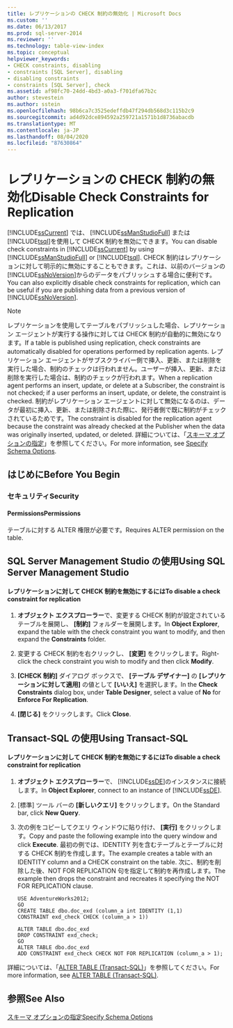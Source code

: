 ```yaml
---
title: レプリケーションの CHECK 制約の無効化 | Microsoft Docs
ms.custom: ''
ms.date: 06/13/2017
ms.prod: sql-server-2014
ms.reviewer: ''
ms.technology: table-view-index
ms.topic: conceptual
helpviewer_keywords:
- CHECK constraints, disabling
- constraints [SQL Server], disabling
- disabling constraints
- constraints [SQL Server], check
ms.assetid: af98fc70-24dd-4bd3-a0a3-f701dfa67b2c
author: stevestein
ms.author: sstein
ms.openlocfilehash: 98b6ca7c3525edeffdb47f294db568d3c115b2c9
ms.sourcegitcommit: ad4d92dce894592a259721a1571b1d8736abacdb
ms.translationtype: MT
ms.contentlocale: ja-JP
ms.lasthandoff: 08/04/2020
ms.locfileid: "87630864"
---
```

# <a name="disable-check-constraints-for-replication"></a><span data-ttu-id="623ab-102">レプリケーションの CHECK 制約の無効化</span><span class="sxs-lookup"><span data-stu-id="623ab-102">Disable Check Constraints for Replication</span></span>
  <span data-ttu-id="623ab-103">[!INCLUDE[ssCurrent](../../includes/sscurrent-md.md)] では、 [!INCLUDE[ssManStudioFull](../../includes/ssmanstudiofull-md.md)] または [!INCLUDE[tsql](../../includes/tsql-md.md)]を使用して CHECK 制約を無効にできます。</span><span class="sxs-lookup"><span data-stu-id="623ab-103">You can disable check constraints in [!INCLUDE[ssCurrent](../../includes/sscurrent-md.md)] by using [!INCLUDE[ssManStudioFull](../../includes/ssmanstudiofull-md.md)] or [!INCLUDE[tsql](../../includes/tsql-md.md)].</span></span> <span data-ttu-id="623ab-104">CHECK 制約はレプリケーションに対して明示的に無効にすることもできます。これは、以前のバージョンの [!INCLUDE[ssNoVersion](../../includes/ssnoversion-md.md)]からのデータをパブリッシュする場合に便利です。</span><span class="sxs-lookup"><span data-stu-id="623ab-104">You can also explicitly disable check constraints for replication, which can be useful if you are publishing data from a previous version of [!INCLUDE[ssNoVersion](../../includes/ssnoversion-md.md)].</span></span>  
  
> [!NOTE]  
>  <span data-ttu-id="623ab-105">レプリケーションを使用してテーブルをパブリッシュした場合、レプリケーション エージェントが実行する操作に対しては CHECK 制約が自動的に無効になります。</span><span class="sxs-lookup"><span data-stu-id="623ab-105">If a table is published using replication, check constraints are automatically disabled for operations performed by replication agents.</span></span> <span data-ttu-id="623ab-106">レプリケーション エージェントがサブスクライバー側で挿入、更新、または削除を実行した場合、制約のチェックは行われません。ユーザーが挿入、更新、または削除を実行した場合は、制約のチェックが行われます。</span><span class="sxs-lookup"><span data-stu-id="623ab-106">When a replication agent performs an insert, update, or delete at a Subscriber, the constraint is not checked; if a user performs an insert, update, or delete, the constraint is checked.</span></span> <span data-ttu-id="623ab-107">制約がレプリケーション エージェントに対して無効になるのは、データが最初に挿入、更新、または削除された際に、発行者側で既に制約がチェックされているためです。</span><span class="sxs-lookup"><span data-stu-id="623ab-107">The constraint is disabled for the replication agent because the constraint was already checked at the Publisher when the data was originally inserted, updated, or deleted.</span></span> <span data-ttu-id="623ab-108">詳細については、「[スキーマ オプションの指定](../replication/publish/specify-schema-options.md)」を参照してください。</span><span class="sxs-lookup"><span data-stu-id="623ab-108">For more information, see [Specify Schema Options](../replication/publish/specify-schema-options.md).</span></span>  
  
##  <a name="before-you-begin"></a><a name="BeforeYouBegin"></a> <span data-ttu-id="623ab-109">はじめに</span><span class="sxs-lookup"><span data-stu-id="623ab-109">Before You Begin</span></span>  
  
###  <a name="security"></a><a name="Security"></a> <span data-ttu-id="623ab-110">セキュリティ</span><span class="sxs-lookup"><span data-stu-id="623ab-110">Security</span></span>  
  
####  <a name="permissions"></a><a name="Permissions"></a> <span data-ttu-id="623ab-111">Permissions</span><span class="sxs-lookup"><span data-stu-id="623ab-111">Permissions</span></span>  
 <span data-ttu-id="623ab-112">テーブルに対する ALTER 権限が必要です。</span><span class="sxs-lookup"><span data-stu-id="623ab-112">Requires ALTER permission on the table.</span></span>  
  
##  <a name="using-sql-server-management-studio"></a><a name="SSMSProcedure"></a> <span data-ttu-id="623ab-113">SQL Server Management Studio の使用</span><span class="sxs-lookup"><span data-stu-id="623ab-113">Using SQL Server Management Studio</span></span>  
  
#### <a name="to-disable-a-check-constraint-for-replication"></a><span data-ttu-id="623ab-114">レプリケーションに対して CHECK 制約を無効にするには</span><span class="sxs-lookup"><span data-stu-id="623ab-114">To disable a check constraint for replication</span></span>  
  
1.  <span data-ttu-id="623ab-115">**オブジェクト エクスプローラー**で、変更する CHECK 制約が設定されているテーブルを展開し、 **[制約]** フォルダーを展開します。</span><span class="sxs-lookup"><span data-stu-id="623ab-115">In **Object Explorer**, expand the table with the check constraint you want to modify, and then expand the **Constraints** folder.</span></span>  
  
2.  <span data-ttu-id="623ab-116">変更する CHECK 制約を右クリックし、 **[変更]** をクリックします。</span><span class="sxs-lookup"><span data-stu-id="623ab-116">Right-click the check constraint you wish to modify and then click **Modify**.</span></span>  
  
3.  <span data-ttu-id="623ab-117">**[CHECK 制約]** ダイアログ ボックスで、 **[テーブル デザイナー]** の **[レプリケーションに対して適用]** の値として **[いいえ]** を選択します。</span><span class="sxs-lookup"><span data-stu-id="623ab-117">In the **Check Constraints** dialog box, under **Table Designer**, select a value of **No** for **Enforce For Replication**.</span></span>  
  
4.  <span data-ttu-id="623ab-118">**[閉じる]** をクリックします。</span><span class="sxs-lookup"><span data-stu-id="623ab-118">Click **Close**.</span></span>  
  
##  <a name="using-transact-sql"></a><a name="TsqlProcedure"></a> <span data-ttu-id="623ab-119">Transact-SQL の使用</span><span class="sxs-lookup"><span data-stu-id="623ab-119">Using Transact-SQL</span></span>  
  
#### <a name="to-disable-a-check-constraint-for-replication"></a><span data-ttu-id="623ab-120">レプリケーションに対して CHECK 制約を無効にするには</span><span class="sxs-lookup"><span data-stu-id="623ab-120">To disable a check constraint for replication</span></span>  
  
1.  <span data-ttu-id="623ab-121">**オブジェクト エクスプローラー**で、 [!INCLUDE[ssDE](../../includes/ssde-md.md)]のインスタンスに接続します。</span><span class="sxs-lookup"><span data-stu-id="623ab-121">In **Object Explorer**, connect to an instance of [!INCLUDE[ssDE](../../includes/ssde-md.md)].</span></span>  
  
2.  <span data-ttu-id="623ab-122">[標準] ツール バーの **[新しいクエリ]** をクリックします。</span><span class="sxs-lookup"><span data-stu-id="623ab-122">On the Standard bar, click **New Query**.</span></span>  
  
3.  <span data-ttu-id="623ab-123">次の例をコピーしてクエリ ウィンドウに貼り付け、 **[実行]** をクリックします。</span><span class="sxs-lookup"><span data-stu-id="623ab-123">Copy and paste the following example into the query window and click **Execute**.</span></span> <span data-ttu-id="623ab-124">最初の例では、IDENTITY 列を含むテーブルとテーブルに対する CHECK 制約を作成します。</span><span class="sxs-lookup"><span data-stu-id="623ab-124">The example creates a table with an IDENTITY column and a CHECK constraint on the table.</span></span> <span data-ttu-id="623ab-125">次に、制約を削除した後、NOT FOR REPLICATION 句を指定して制約を再作成します。</span><span class="sxs-lookup"><span data-stu-id="623ab-125">The example then drops the constraint and recreates it specifying the NOT FOR REPLICATION clause.</span></span>  
  
    ```  
    USE AdventureWorks2012;  
    GO  
    CREATE TABLE dbo.doc_exd (column_a int IDENTITY (1,1)   
    CONSTRAINT exd_check CHECK (column_a > 1))   
  
    ALTER TABLE dbo.doc_exd   
    DROP CONSTRAINT exd_check;   
    GO  
    ALTER TABLE dbo.doc_exd    
    ADD CONSTRAINT exd_check CHECK NOT FOR REPLICATION (column_a > 1);  
    ```  
  
 <span data-ttu-id="623ab-126">詳細については、「[ALTER TABLE &#40;Transact-SQL&#41;](/sql/t-sql/statements/alter-table-transact-sql)」を参照してください。</span><span class="sxs-lookup"><span data-stu-id="623ab-126">For more information, see [ALTER TABLE &#40;Transact-SQL&#41;](/sql/t-sql/statements/alter-table-transact-sql).</span></span>  
  
###  <a name="TsqlExample"></a>   
## <a name="see-also"></a><span data-ttu-id="623ab-127">参照</span><span class="sxs-lookup"><span data-stu-id="623ab-127">See Also</span></span>  
 [<span data-ttu-id="623ab-128">スキーマ オプションの指定</span><span class="sxs-lookup"><span data-stu-id="623ab-128">Specify Schema Options</span></span>](../replication/publish/specify-schema-options.md)  
  
  

